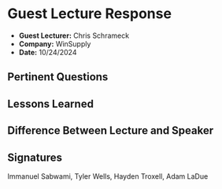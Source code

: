 # Guest Lecture Response
* **Guest Lecturer:** Chris Schrameck
* **Company:** WinSupply
* **Date:** 10/24/2024

## Pertinent Questions

## Lessons Learned

## Difference Between Lecture and Speaker

## Signatures
Immanuel Sabwami, Tyler Wells, Hayden Troxell, Adam LaDue
